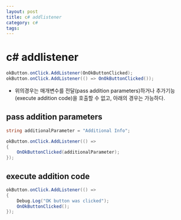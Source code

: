 ```yaml
---
layout: post
title: c# addlistener
category: c#
tags:
---
```


# c# addlistener


```c#
okButton.onClick.AddListener(OnOkButtonClicked);
okButton.onClick.AddListener(() => OnOkButtonClicked());
```
* 위의경우는 매개변수를 전달(pass addition parameters)하거나 추가기능(execute addition code)을 호출할 수 없고, 아래의 경우는 가능하다.

## pass addition parameters
```c#
string additionalParameter = "Additional Info";

okButton.onClick.AddListener(() => 
{
    OnOkButtonClicked(additionalParameter);
});
```

## execute addition code
```c#
okButton.onClick.AddListener(() => 
{
    Debug.Log("OK button was clicked");
    OnOkButtonClicked();
});
```